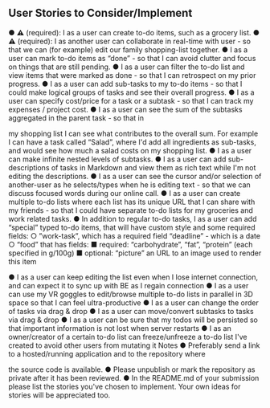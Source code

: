 ## User Stories to Consider/Implement
● ⚠️ (required): I as a user can create to-do items, such as a grocery list.
● ⚠️ (required): I as another user can collaborate in real-time with user - so that we
can (for example) edit our family shopping-list together.
● I as a user can mark to-do items as “done” - so that I can avoid clutter and focus on
things that are still pending.
● I as a user can filter the to-do list and view items that were marked as done - so that I
can retrospect on my prior progress.
● I as a user can add sub-tasks to my to-do items - so that I could make logical groups
of tasks and see their overall progress.
● I as a user can specify cost/price for a task or a subtask - so that I can track my
expenses / project cost.
● I as a user can see the sum of the subtasks aggregated in the parent task - so that in

my shopping list I can see what contributes to the overall sum. For example I can
have a task called “Salad”, where I'd add all ingredients as sub-tasks, and would see
how much a salad costs on my shopping list.
● I as a user can make infinite nested levels of subtasks.
● I as a user can add sub-descriptions of tasks in Markdown and view them as rich
text while I'm not editing the descriptions.
● I as a user can see the cursor and/or selection of another-user as he selects/types
when he is editing text - so that we can discuss focused words during our online call.
● I as a user can create multiple to-do lists where each list has its unique URL that I
can share with my friends - so that I could have separate to-do lists for my groceries
and work related tasks.
● In addition to regular to-do tasks, I as a user can add “special” typed to-do items, that
will have custom style and some required fields:
○ ”work-task”, which has a required field “deadline” - which is a date
○ “food” that has fields:
■ required: “carbohydrate”, “fat”, “protein” (each specified in g/100g)
■ optional: “picture” an URL to an image used to render this item

● I as a user can keep editing the list even when I lose internet connection, and can
expect it to sync up with BE as I regain connection
● I as a user can use my VR goggles to edit/browse multiple to-do lists in parallel in 3D
space so that I can feel ultra-productive
● I as a user can change the order of tasks via drag & drop
● I as a user can move/convert subtasks to tasks via drag & drop
● I as a user can be sure that my todos will be persisted so that important information
is not lost when server restarts
● I as an owner/creator of a certain to-do list can freeze/unfreeze a to-do list I've
created to avoid other users from mutating it
Notes
● Preferably send a link to a hosted/running application and to the repository where

the source code is available.
● Please unpublish or mark the repository as private after it has been reviewed.
● In the README.md of your submission please list the stories you've chosen to
implement. Your own ideas for stories will be appreciated too.